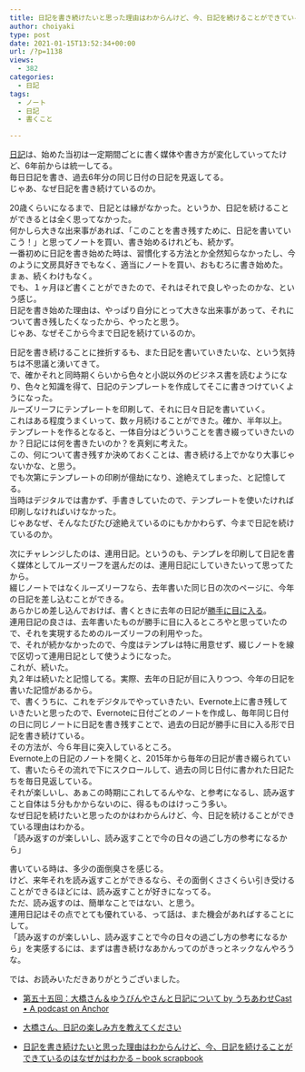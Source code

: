 ```yaml
---
title: 日記を書き続けたいと思った理由はわからんけど、今、日記を続けることができているのはなぜかはわかる
author: choiyaki
type: post
date: 2021-01-15T13:52:34+00:00
url: /?p=1138
views:
  - 382
categories:
  - 日記
tags:
  - ノート
  - 日記
  - 書くこと

---
```

[日記][1]は、始めた当初は一定期間ごとに書く媒体や書き方が変化していってたけど、6年前からは統一してる。  
毎日日記を書き、過去6年分の同じ日付の日記を見返してる。  
じゃあ、なぜ日記を書き続けているのか。

20歳くらいになるまで、日記とは縁がなかった。というか、日記を続けることができるとは全く思ってなかった。  
何かしら大きな出来事があれば、「このことを書き残すために、日記を書いていこう！」と思ってノートを買い、書き始めるけれども、続かず。  
一番初めに日記を書き始めた時は、習慣化する方法とか全然知らなかったし、今のように文房具好きでもなく、適当にノートを買い、おもむろに書き始めた。  
まぁ、続くわけもなく。  
でも、１ヶ月ほど書くことができたので、それはそれで良しやったのかな、という感じ。  
日記を書き始めた理由は、やっぱり自分にとって大きな出来事があって、それについて書き残したくなったから、やったと思う。  
じゃあ、なぜそこから今まで日記を続けているのか。

日記を書き続けることに挫折するも、また日記を書いていきたいな、という気持ちは不思議と湧いてきて。  
で、確かそれと同時期くらいから色々と小説以外のビジネス書を読むようになり、色々と知識を得て、日記のテンプレートを作成してそこに書きつけていくようになった。  
ルーズリーフにテンプレートを印刷して、それに日々日記を書いていく。  
これはある程度うまくいって、数ヶ月続けることができた。確か、半年以上。  
テンプレートを作るとなると、一体自分はどういうことを書き綴っていきたいのか？日記には何を書きたいのか？を真剣に考えた。  
この、何について書き残すか決めておくことは、書き続ける上でかなり大事じゃないかな、と思う。  
でも次第にテンプレートの印刷が億劫になり、途絶えてしまった、と記憶してる。  
当時はデジタルでは書かず、手書きしていたので、テンプレートを使いたければ印刷しなければいけなかった。  
じゃあなぜ、そんなたびたび途絶えているのにもかかわらず、今まで日記を続けているのか。

次にチャレンジしたのは、連用日記。というのも、テンプレを印刷して日記を書く媒体としてルーズリーフを選んだのは、連用日記にしていきたいって思ってたから。  
綴じノートではなくルーズリーフなら、去年書いた同じ日の次のページに、今年の日記を差し込むことができる。  
あらかじめ差し込んでおけば、書くときに去年の日記が[勝手に目に入る][2]。  
連用日記の良さは、去年書いたものが勝手に目に入るところやと思っていたので、それを実現するためのルーズリーフの利用やった。  
で、それが続かなかったので、今度はテンプレは特に用意せず、綴じノートを線で区切って連用日記として使うようになった。  
これが、続いた。  
丸２年は続いたと記憶してる。実際、去年の日記が目に入りつつ、今年の日記を書いた記憶があるから。  
で、書くうちに、これをデジタルでやっていきたい、Evernote上に書き残していきたいと思ったので、Evernoteに日付ごとのノートを作成し、毎年同じ日付の日に同じノートに日記を書き残すことで、過去の日記が勝手に目に入る形で日記を書き続けている。  
その方法が、今６年目に突入しているところ。  
Evernote上の日記のノートを開くと、2015年から毎年の日記が書き綴られていて、書いたらその流れで下にスクロールして、過去の同じ日付に書かれた日記たちを毎日見返している。  
それが楽しいし、あぁこの時期にこれしてるんやな、と参考になるし、読み返すこと自体は５分もかからないのに、得るものはけっこう多い。  
なぜ日記を続けたいと思ったのかはわからんけど、今、日記を続けることができている理由はわかる。  
「読み返すのが楽しいし、読み返すことで今の日々の過ごし方の参考になるから」

書いている時は、多少の面倒臭さを感じる。  
けど、来年それを読み返すことができるなら、その面倒くささくらい引き受けることができるほどには、読み返すことが好きになってる。  
ただ、読み返すのは、簡単なことではない、と思う。  
連用日記はその点でとても優れている、って話は、また機会があればすることにして。  
「読み返すのが楽しいし、読み返すことで今の日々の過ごし方の参考になるから」を実感するには、まずは書き続けなあかんってのがきっとネックなんやろうな。

では、お読みいただきありがとうございました。

  * [第五十五回：大橋さん＆ゆうびんやさんと日記について by うちあわせCast • A podcast on Anchor][3]
  * [大橋さん、日記の楽しみ方を教えてください][4]

  * [日記を書き続けたいと思った理由はわからんけど、今、日記を続けることができているのはなぜかはわかる &#8211; book scrapbook][5]

 [1]: https://scrapbox.io/choiyaki-hondana/%E6%97%A5%E8%A8%98
 [2]: https://scrapbox.io/choiyaki-hondana/%E5%8B%9D%E6%89%8B%E3%81%AB%E7%9B%AE%E3%81%AB%E5%85%A5%E3%82%8B
 [3]: https://anchor.fm/rashita/episodes/ep-eop8i1
 [4]: https://www.amazon.co.jp/gp/product/B08R9RGSQS/ref=as_li_tl?ie=UTF8&camp=247&creative=1211&creativeASIN=B08R9RGSQS&linkCode=as2&tag=choiyaki81-22&linkId=0829fdc1aef73e43df0dcd905305a164
 [5]: https://scrapbox.io/choiyaki-hondana/%E6%97%A5%E8%A8%98%E3%82%92%E6%9B%B8%E3%81%8D%E7%B6%9A%E3%81%91%E3%81%9F%E3%81%84%E3%81%A8%E6%80%9D%E3%81%A3%E3%81%9F%E7%90%86%E7%94%B1%E3%81%AF%E3%82%8F%E3%81%8B%E3%82%89%E3%82%93%E3%81%91%E3%81%A9%E3%80%81%E4%BB%8A%E3%80%81%E6%97%A5%E8%A8%98%E3%82%92%E7%B6%9A%E3%81%91%E3%82%8B%E3%81%93%E3%81%A8%E3%81%8C%E3%81%A7%E3%81%8D%E3%81%A6%E3%81%84%E3%82%8B%E3%81%AE%E3%81%AF%E3%81%AA%E3%81%9C%E3%81%8B%E3%81%AF%E3%82%8F%E3%81%8B%E3%82%8B